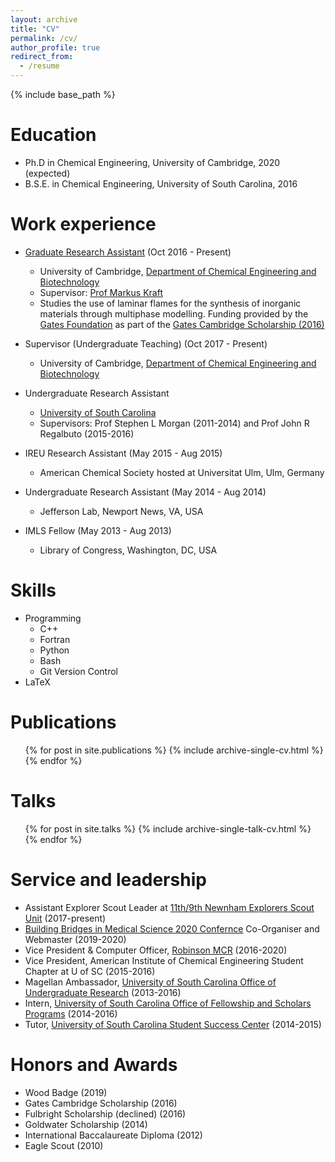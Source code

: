 ```yaml
---
layout: archive
title: "CV"
permalink: /cv/
author_profile: true
redirect_from:
  - /resume
---
```


{% include base_path %}

Education
======
* Ph.D in Chemical Engineering, University of Cambridge, 2020 (expected)
* B.S.E. in Chemical Engineering, University of South Carolina, 2016

Work experience
======
* [Graduate Research Assistant](https://como.ceb.cam.ac.uk/people/eb656/) (Oct 2016 - Present)
  * University of Cambridge, [Department of Chemical Engineering and Biotechnology](https://www.ceb.cam.ac.uk/)
  * Supervisor: [Prof Markus Kraft](https://como.ceb.cam.ac.uk/people/mk306/)
  * Studies the use of laminar flames for the synthesis of inorganic materials through multiphase modelling. Funding provided by the [Gates Foundation](https://www.gatescambridge.org/) as part of the [Gates Cambridge Scholarship (2016)](https://www.gatescambridge.org/biography/8992/)

* Supervisor (Undergraduate Teaching) (Oct 2017 - Present)
  * University of Cambridge, [Department of Chemical Engineering and Biotechnology](https://www.ceb.cam.ac.uk/)

* Undergraduate Research Assistant 
  * [University of South Carolina](https://www.sc.edu/)
  * Supervisors: Prof Stephen L Morgan (2011-2014) and Prof John R Regalbuto (2015-2016)

* IREU Research Assistant (May 2015 - Aug 2015)
  * American Chemical Society hosted at Universitat Ulm, Ulm, Germany

* Undergraduate Research Assistant (May 2014 - Aug 2014)
  * Jefferson Lab, Newport News, VA, USA

* IMLS Fellow (May 2013 - Aug 2013)
  * Library of Congress, Washington, DC, USA
  
Skills
======
* Programming
  * C++
  * Fortran
  * Python
  * Bash
  * Git Version Control
* LaTeX

Publications
======
  <ul>{% for post in site.publications %}
    {% include archive-single-cv.html %}
  {% endfor %}</ul>
  
Talks
======
  <ul>{% for post in site.talks %}
    {% include archive-single-talk-cv.html %}
  {% endfor %}</ul>
  
<!-- Teaching
======
  <ul>{% for post in site.teaching %}
    {% include archive-single-cv.html %}
  {% endfor %}</ul> -->
  
Service and leadership
======
* Assistant Explorer Scout Leader at [11th/9th Newnham Explorers Scout Unit](http://newnhamscouts.org.uk/sections/explorers/) (2017-present)
* [Building Bridges in Medical Science 2020 Confernce](http://www.bbmscambridge.com/) Co-Organiser and Webmaster (2019-2020)
* Vice President & Computer Officer, [Robinson MCR](http://mcr.robinson.cam.ac.uk/) (2016-2020)
* Vice President, American Institute of Chemical Engineering Student Chapter at U of SC (2015-2016)
* Magellan Ambassador, [University of South Carolina Office of Undergraduate Research](https://sc.edu/about/offices_and_divisions/undergraduate_research/) (2013-2016)
* Intern, [University of South Carolina Office of Fellowship and Scholars Programs](https://sc.edu/about/offices_and_divisions/fellowships_and_scholar_programs/) (2014-2016)
* Tutor, [University of South Carolina Student Success Center](https://sc.edu/about/offices_and_divisions/student_success_center/index.php) (2014-2015)

Honors and Awards
======
* Wood Badge (2019)
* Gates Cambridge Scholarship	(2016)
* Fulbright Scholarship (declined) (2016)
* Goldwater Scholarship	(2014)
* International Baccalaureate Diploma	(2012)
* Eagle Scout (2010)
